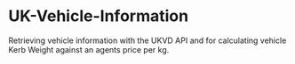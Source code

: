 # UK-Vehicle-Information
Retrieving vehicle information with the UKVD API and for calculating vehicle Kerb Weight against an agents price per kg.
